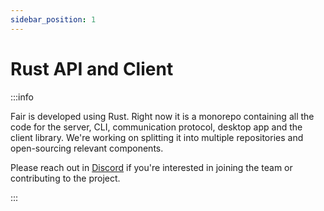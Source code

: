 ```yaml
---
sidebar_position: 1
---
```


# Rust API and Client

:::info

Fair is developed using Rust. Right now it is a monorepo containing all the code for the server, CLI,
communication  protocol, desktop app and the client library. We're working on splitting it into multiple
repositories and open-sourcing relevant components.

Please reach out in [Discord](https://discord.gg/aSAG45Cx6V) if you're interested in joining the team
or contributing to the project.

:::
